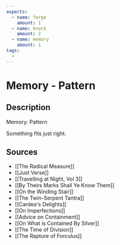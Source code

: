 ```yaml
---
aspects: 
  - name: forge
    amount: 1
  - name: knock
    amount: 2
  - name: memory
    amount: 1
tags:
  - 
---
```


# Memory - Pattern

## Description
Memory: Pattern

Something fits just right.
## Sources
- [[The Radical Measure]]
- [[Just Verse]]
- [[Travelling at Night, Vol 3]]
- [[By Theirs Marks Shall Ye Know Them]]
- [[On the Winding Stair]]
- [[The Twin-Serpent Tantra]]
- [[Cardea's Delights]]
- [[On Imperfections]]
- [[Advice on Containment]]
- [[On What is Contained By Silver]]
- [[The Time of Division]]
- [[The Rapture of Forculus]]